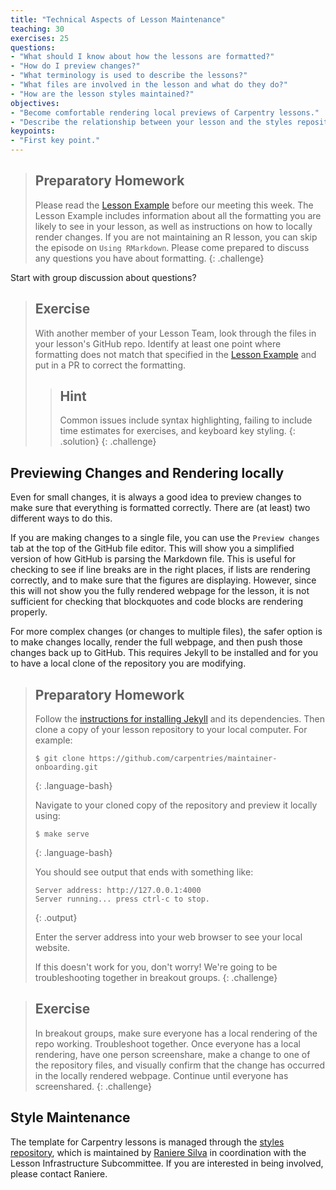 ```yaml
---
title: "Technical Aspects of Lesson Maintenance"
teaching: 30
exercises: 25
questions:
- "What should I know about how the lessons are formatted?"
- "How do I preview changes?"
- "What terminology is used to describe the lessons?"
- "What files are involved in the lesson and what do they do?"
- "How are the lesson styles maintained?"
objectives:
- "Become comfortable rendering local previews of Carpentry lessons."
- "Describe the relationship between your lesson and the styles repository."
keypoints:
- "First key point."
---
```


> ## Preparatory Homework
> Please read the [Lesson Example](http://swcarpentry.github.io/lesson-example/) before our meeting this week.
> The Lesson Example includes information about all the formatting
> you are likely to see in your lesson, as well as instructions
> on how to locally render changes. If you are not maintaining an
> R lesson, you can skip the episode on `Using RMarkdown`. Please 
> come prepared to discuss any questions you have about formatting.
{: .challenge}

Start with group discussion about questions?

> ## Exercise
> With another member of your Lesson Team, look through the files
> in your lesson's GitHub repo. Identify at least one point where
> formatting does not match that specified in the [Lesson Example](http://swcarpentry.github.io/lesson-example/)
> and put in a PR to correct the formatting.
> > ## Hint
> > Common issues include syntax highlighting,
> > failing to include time estimates for exercises, and keyboard key
> > styling.
> {: .solution}
{: .challenge}

## Previewing Changes and Rendering locally

Even for small changes, it is always a good idea to preview changes
to make sure that everything is formatted correctly. There are 
(at least) two different ways to do this.

If you are making changes to a single file, you can use
the `Preview changes` tab at the top of the GitHub file editor. This
will show you a simplified version of how GitHub is parsing the
Markdown file. This is useful for checking to see if line breaks are
in the right places, if lists are rendering correctly, and
to make sure that the figures are displaying. However, since this
will not show you the fully rendered webpage for the lesson, it is
not sufficient for checking that blockquotes and code blocks are
rendering properly.

For more complex changes (or changes to multiple files), the safer 
option is to make changes locally, render the full webpage, and then
push those changes back up to GitHub. This requires Jekyll to be
installed and for you to have a local clone of the repository you 
are modifying.

> ## Preparatory Homework
> Follow the [instructions for installing Jekyll](http://swcarpentry.github.io/lesson-example/setup#optional-jekyll-setup-for-lesson-development) and its dependencies.
> Then clone a copy of your lesson repository to your local computer. For example: 
> 
> ~~~
> $ git clone https://github.com/carpentries/maintainer-onboarding.git
> ~~~
> {: .language-bash}
> 
> Navigate to your cloned copy of the repository and preview it
> locally using: 
> 
> ~~~
> $ make serve
> ~~~
> {: .language-bash}
> 
> You should see output that ends with something like:
> 
> ~~~
> Server address: http://127.0.0.1:4000
> Server running... press ctrl-c to stop.
> ~~~
> {: .output}
> 
> Enter the server address into your web browser to see your local
> website. 
> 
> If this doesn't work for you, don't worry! We're going to be 
> troubleshooting together in breakout groups.
{: .challenge}

> ## Exercise
> In breakout groups, make sure everyone has a local rendering of the
> repo working. Troubleshoot together. Once everyone has a local 
> rendering, have one person screenshare, make a change to one of the
> repository files, and visually confirm that the change has occurred
> in the locally rendered webpage. Continue until everyone has 
> screenshared.
{: .challenge}

## Style Maintenance

The template for Carpentry lessons is managed through the [styles repository](https://github.com/swcarpentry/styles), which is 
maintained by [Raniere Silva](https://github.com/rgaiacs) in 
coordination with the Lesson Infrastructure Subcommittee. If you
are interested in being involved, please contact Raniere.

